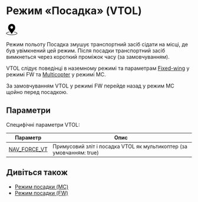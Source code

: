 # Режим «Посадка» (VTOL)

<img src="../../assets/site/position_fixed.svg" title="Position estimate required (e.g. GPS)" width="30px" />

Режим польоту Посадка змушує транспортний засіб сідати на місці, де був увімкнений цей режим.
Після посадки транспортний засіб вимкнеться через короткий проміжок часу (за замовчуванням).

VTOL слідує поведінці в наземному режимі та параметрам [Fixed-wing](../flight_modes_fw/land.md) у режимі FW та [Multicopter](../flight_modes_mc/land.md) у режимі MC.

За замовчуванням VTOL у режимі FW перейде назад у режим MC щойно перед посадкою.

## Параметри

Специфічні параметри VTOL:

| Параметр                                                                                                         | Опис                                                                                                    |
| ---------------------------------------------------------------------------------------------------------------- | ------------------------------------------------------------------------------------------------------- |
| [NAV_FORCE_VT](../advanced_config/parameter_reference.md#NAV_FORCE_VT) | Примусовий зліт і посадка VTOL як мультикоптер (за умовчанням: true) |

## Дивіться також

- [Режим посадки (MC)](../flight_modes_mc/land.md)
- [Режим посадки (FW)](../flight_modes_fw/land.md)
